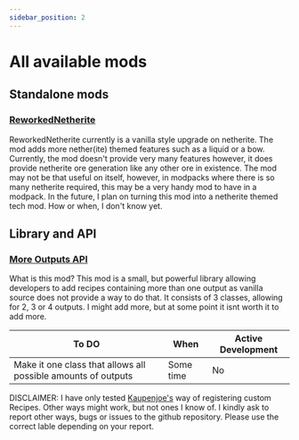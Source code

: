```yaml
---
sidebar_position: 2
--- 
```


# All available mods


## Standalone mods

### [ReworkedNetherite](../mods/reworked-netherite/index.md)

ReworkedNetherite currently is a vanilla style upgrade on netherite. The mod adds more nether(ite) themed features such as a liquid or a bow. Currently, the mod doesn't provide very many features however, it does provide netherite ore generation like any other ore in existence. The mod may not be that useful on itself, however, in modpacks where there is so many netherite required, this may be a very handy mod to have in a modpack. In the future, I plan on turning this mod into a netherite themed tech mod. How or when, I don't know yet.
## Library and API

### [More Outputs API](../mods/more-outputs-api/index.md)
What is this mod? This mod is a small, but powerful library allowing developers to add recipes containing more than one output as vanilla source does not provide a way to do that.
It consists of 3 classes, allowing for 2, 3 or 4 outputs. I might add more, but at some point it isnt worth it to add more.

To DO | When | Active Development
------------ | ----------------- | --------------- | 
Make it one class that allows all possible amounts of outputs | Some time | No

DISCLAIMER: I have only tested [Kaupenjoe's](https://youtube.com/Tutorials-By-Kaupenjoe) way of registering custom Recipes.
Other ways might work, but not ones I know of. I kindly ask to report other ways, bugs or issues to the github repository. Please use the correct lable depending on your report.